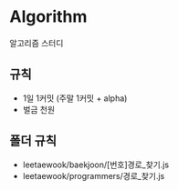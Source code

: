 # Algorithm
알고리즘 스터디

## 규칙

- 1일 1커밋 (주말 1커밋 + alpha)
- 벌금 천원


## 폴더 규칙

- leetaewook/baekjoon/[번호]경로_찾기.js
- leetaewook/programmers/경로_찾기.js

